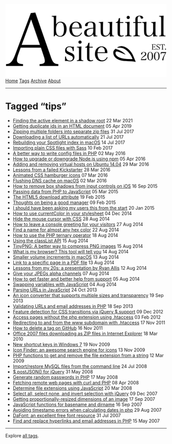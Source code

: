 <a href="../../index.html" class="header-link"><img src="../../images/logos/wordmark.svg" alt="A Beautiful Site" class="wordmark" /></a> <a href="../../index.html" class="nav-item">Home</a> <a href="../index.html" class="nav-item">Tags</a> <a href="../../posts/index.html" class="nav-item">Archive</a> <a href="../../about/index.html" class="nav-item">About</a>

---

# Tagged “tips”

- <a href="../../posts/finding-the-active-element-in-a-shadow-root/index.html" class="post-list-item-link">Finding the active element in a shadow root</a> 22 Mar 2021
- <a href="../../posts/getting-duplicate-ids-in-an-html-document/index.html" class="post-list-item-link">Getting duplicate ids in an HTML document</a> 05 Apr 2019
- <a href="../../posts/zipping-multiple-folders-into-separate-zip-files/index.html" class="post-list-item-link">Zipping multiple folders into separate zip files</a> 31 Jul 2017
- <a href="../../posts/downloading-a-list-of-urls-automatically/index.html" class="post-list-item-link">Downloading a list of URLs automatically</a> 21 Jul 2017
- <a href="../../posts/rebuilding-your-spotlight-index-in-macos/index.html" class="post-list-item-link">Rebuilding your Spotlight index in macOS</a> 14 Jul 2017
- <a href="../../posts/importing-plain-css-files-with-sass/index.html" class="post-list-item-link">Importing plain CSS files with Sass</a> 10 Feb 2017
- <a href="../../posts/a-better-way-to-write-config-files-in-php/index.html" class="post-list-item-link">A better way to write config files in PHP</a> 02 May 2016
- <a href="../../posts/how-to-upgrade-or-downgrade-nodejs-using-npm/index.html" class="post-list-item-link">How to upgrade or downgrade Node.js using npm</a> 05 Apr 2016
- <a href="../../posts/adding-and-removing-virtual-hosts-on-ubuntu-1404/index.html" class="post-list-item-link">Adding and removing virtual hosts on Ubuntu 14.04</a> 29 Mar 2016
- <a href="../../posts/lessons-from-a-failed-kickstarter/index.html" class="post-list-item-link">Lessons from a failed Kickstarter</a> 28 Mar 2016
- <a href="../../posts/animated-css-hamburger-icons/index.html" class="post-list-item-link">Animated CSS hamburger icons</a> 07 Mar 2016
- <a href="../../posts/flush-dns-cache-on-os-x/index.html" class="post-list-item-link">Flushing DNS cache on macOS</a> 02 Mar 2016
- <a href="../../posts/how-to-remove-box-shadows-from-input-controls-on-ios/index.html" class="post-list-item-link">How to remove box shadows from input controls on iOS</a> 16 Sep 2015
- <a href="../../posts/passing-data-from-php-to-javascript/index.html" class="post-list-item-link">Passing data from PHP to JavaScript</a> 05 Mar 2015
- <a href="../../posts/the-html5-download-attribute/index.html" class="post-list-item-link">The HTML5 download attribute</a> 19 Feb 2015
- <a href="../../posts/thoughts-on-being-a-good-manager/index.html" class="post-list-item-link">Thoughts on being a good manager</a> 09 Feb 2015
- <a href="../../posts/i-should-have-been-asking-my-users-this-from-the-start/index.html" class="post-list-item-link">I should have been asking my users this from the start</a> 20 Jan 2015
- <a href="../../posts/how-to-use-currentcolor-in-your-stylesheet/index.html" class="post-list-item-link">How to use currentColor in your stylesheet</a> 04 Dec 2014
- <a href="../../posts/hide-the-mouse-cursor-with-css/index.html" class="post-list-item-link">Hide the mouse cursor with CSS</a> 28 Aug 2014
- <a href="../../posts/how-to-leave-a-console-greeting-for-your-visitors/index.html" class="post-list-item-link">How to leave a console greeting for your visitors</a> 27 Aug 2014
- <a href="../../posts/find-a-name-for-almost-any-hex-color/index.html" class="post-list-item-link">Find a name for almost any hex color</a> 22 Aug 2014
- <a href="../../posts/how-to-use-the-php-ternary-operator/index.html" class="post-list-item-link">How to use the PHP ternary operator</a> 18 Aug 2014
- <a href="../../posts/using-the-classlist-api/index.html" class="post-list-item-link">Using the classList API</a> 15 Aug 2014
- <a href="../../posts/tinypng-a-better-way-to-compress-png-images/index.html" class="post-list-item-link">TinyPNG: A better way to compress PNG images</a> 15 Aug 2014
- <a href="../../posts/what-is-my-browser-this-tool-will-tell-you/index.html" class="post-list-item-link">What is my browser? This tool will tell you</a> 14 Aug 2014
- <a href="../../posts/smaller-volume-increments-in-os-x/index.html" class="post-list-item-link">Smaller volume increments in macOS</a> 13 Aug 2014
- <a href="../../posts/link-to-a-specific-page-in-a-pdf-file/index.html" class="post-list-item-link">Link to a specific page in a PDF file</a> 13 Aug 2014
- <a href="../../posts/lessons-from-my-20s-a-presentation-by-ryan-allis/index.html" class="post-list-item-link">Lessons from my 20s: a presentation by Ryan Allis</a> 12 Aug 2014
- <a href="../../posts/give-your-jpegs-alpha-channels/index.html" class="post-list-item-link">Give your JPEGs alpha channels</a> 07 Aug 2014
- <a href="../../posts/how-to-get-faster-and-better-help-from-support/index.html" class="post-list-item-link">How to get faster and better help from support</a> 05 Aug 2014
- <a href="../../posts/swapping-variables-with-javascript/index.html" class="post-list-item-link">Swapping variables with JavaScript</a> 04 Aug 2014
- <a href="../../posts/parsing-urls-in-javascript/index.html" class="post-list-item-link">Parsing URLs in JavaScript</a> 24 Oct 2013
- <a href="../../posts/an-icon-converter-that-supports-multiple-sizes-and-transparency/index.html" class="post-list-item-link">An icon converter that supports multiple sizes and transparency</a> 19 Sep 2013
- <a href="../../posts/validating-urls-and-email-addresses-in-php/index.html" class="post-list-item-link">Validating URLs and email addresses in PHP</a> 18 Sep 2013
- <a href="../../posts/feature-detection-for-css-transitions-via-jquery-support/index.html" class="post-list-item-link">Feature detection for CSS transitions via jQuery $.support</a> 09 Dec 2012
- <a href="../../posts/access-pages-without-the-php-extension-using-htaccess/index.html" class="post-list-item-link">Access pages without the php extension using .htaccess</a> 03 Feb 2012
- <a href="../../posts/redirecting-to-and-from-the-www-subdomain-with-htaccess/index.html" class="post-list-item-link">Redirecting to and from the www subdomain with .htaccess</a> 17 Nov 2011
- <a href="../../posts/how-to-delete-a-tag-on-github/index.html" class="post-list-item-link">How to delete a tag on GitHub</a> 16 Nov 2011
- <a href="../../posts/office-2007-files-downloading-as-zip-in-internet-explorer/index.html" class="post-list-item-link">Office 2007 files downloading as ZIP files in Internet Explorer</a> 18 Mar 2010
- <a href="../../posts/new-shortcut-keys-in-windows-7/index.html" class="post-list-item-link">New shortcut keys in Windows 7</a> 19 Nov 2009
- <a href="../../posts/icon-finder-an-awesome-search-engine-for-icons/index.html" class="post-list-item-link">Icon Finder: an awesome search engine for icons</a> 13 Nov 2009
- <a href="../../posts/php-functions-to-get-and-remove-the-file-extension-from-a-string/index.html" class="post-list-item-link">PHP functions to get and remove the file extension from a string</a> 12 Mar 2009
- <a href="../../posts/import-restore-mysql-files-from-the-command-line/index.html" class="post-list-item-link">Import/restore MySQL files from the command line</a> 24 Jul 2008
- <a href="../../posts/postjson-for-jquery/index.html" class="post-list-item-link">$.postJSON() for jQuery</a> 31 May 2008
- <a href="../../posts/generate-random-passwords-in-php/index.html" class="post-list-item-link">Generate random passwords in PHP</a> 17 May 2008
- <a href="../../posts/fetching-remote-web-pages-with-curl-and-php/index.html" class="post-list-item-link">Fetching remote web pages with curl and PHP</a> 08 Apr 2008
- <a href="../../posts/determine-file-extensions-using-javascript/index.html" class="post-list-item-link">Determine file extensions using JavaScript</a> 20 Mar 2008
- <a href="../../posts/jquery-checkboxes-select-all-select-none-and-invert-selection/index.html" class="post-list-item-link">Select all, select none, and invert selection with jQuery</a> 09 Dec 2007
- <a href="../../posts/getting-proportionally-resized-dimensions-of-an-image/index.html" class="post-list-item-link">Getting proportionally-resized dimensions of an image</a> 17 Sep 2007
- <a href="../../posts/javascript-functions-for-basename-and-dirname/index.html" class="post-list-item-link">JavaScript functions for basename and dirname</a> 16 Sep 2007
- <a href="../../posts/avoiding-timestamp-errors-when-calculating-dates-in-php/index.html" class="post-list-item-link">Avoiding timestamp errors when calculating dates in php</a> 29 Aug 2007
- <a href="../../posts/an-excellent-free-font-resource/index.html" class="post-list-item-link">DaFont: an excellent free font resource</a> 31 Jul 2007
- <a href="../../posts/find-and-replace-hyperlinks-and-email-addresses-in-php/index.html" class="post-list-item-link">Find and replace hyperlinks and email addresses in PHP</a> 15 May 2007

---

Explore [all tags](../index.html).
